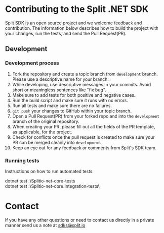 # Contributing to the Split .NET SDK
  
Split SDK is an open source project and we welcome feedback and contribution. The information below describes how to build the project with your changes, run the tests, and send the Pull Request(PR).
  
## Development
  
### Development process
  
1. Fork the repository and create a topic branch from `development` branch. Please use a descriptive name for your branch.
2. While developing, use descriptive messages in your commits. Avoid short or meaningless sentences like "fix bug".
3. Make sure to add tests for both positive and negative cases.
4. Run the build script and make sure it runs with no errors.
5. Run all tests and make sure there are no failures.
6. `git push` your changes to GitHub within your topic branch.
7. Open a Pull Request(PR) from your forked repo and into the `development` branch of the original repository.
8. When creating your PR, please fill out all the fields of the PR template, as applicable, for the project.
9. Check for conflicts once the pull request is created to make sure your PR can be merged cleanly into `development`.
10. Keep an eye out for any feedback or comments from Split's SDK team.
   
### Running tests
Instructions on how to run automated tests
   
dotnet test .\Splitio-net-core-tests\
dotnet test .\Splitio-net-core.Integration-tests\
  
# Contact
  
If you have any other questions or need to contact us directly in a private manner send us a note at sdks@split.io